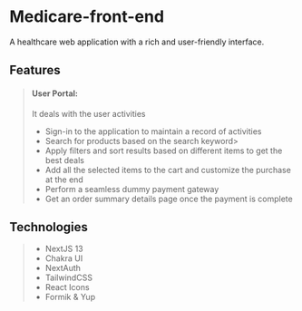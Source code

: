 # Medicare-front-end
A healthcare web application with a rich and user-friendly interface.

## Features
> #### User Portal:
>It deals with the user activities
> -    Sign-in to the application to maintain a record of activities
> -    Search for products based on the search keyword>
> -    Apply filters and sort results based on different items to get the best deals
> -    Add all the selected  items to the cart and customize the purchase at the end
> -    Perform a seamless dummy payment gateway
> -    Get an order summary details page once the payment is complete

## Technologies
>- NextJS 13
>- Chakra UI
>- NextAuth
>- TailwindCSS
>- React Icons
>- Formik & Yup

